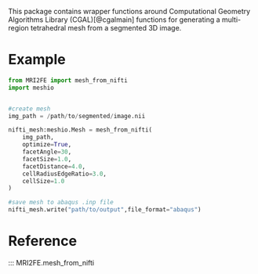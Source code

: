This package contains wrapper functions around Computational Geometry Algorithms Library (CGAL)[@cgalmain] functions for generating a multi-region tetrahedral mesh from a segmented 3D image.

# Example

```python
from MRI2FE import mesh_from_nifti
import meshio


#create mesh
img_path = /path/to/segmented/image.nii

nifti_mesh:meshio.Mesh = mesh_from_nifti(
    img_path,
    optimize=True,
    facetAngle=30,
    facetSize=1.0,
    facetDistance=4.0,
    cellRadiusEdgeRatio=3.0,
    cellSize=1.0
)

#save mesh to abaqus .inp file
nifti_mesh.write("path/to/output",file_format="abaqus")

```

# Reference

::: MRI2FE.mesh_from_nifti